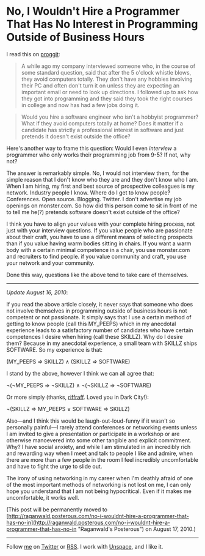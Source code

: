 No, I Wouldn't Hire a Programmer That Has No Interest in Programming Outside of Business Hours
===

I read this on [proggit](http://www.reddit.com/r/programming/comments/9s3ww/would_you_hire_a_programmer_that_does_not_write/ "Would you hire a programmer that does not write code recreationally? : programming"):

> A while ago my company interviewed someone who, in the course of some standard question, said that after the 5 o'clock whistle blows, they avoid computers totally. They don't have any hobbies involving their PC and often don't turn it on unless they are expecting an important email or need to look up directions. I followed up to ask how they got into programming and they said they took the right courses in college and now has had a few jobs doing it.

> Would you hire a software engineer who isn't a hobbyist programmer? What if they avoid computers totally at home? Does it matter if a candidate has strictly a professional interest in software and just pretends it doesn't exist outside the office?

Here's another way to frame this question: Would I even *interview* a programmer who only works their programming job from 9-5? If not, why not?

The answer is remarkably simple. No, I would not interview them, for the simple reason that I don't know who they are and they don't know who I am. When I am hiring, my first and best source of prospective colleagues is my network. Industry people I know. Where do I get to know people? Conferences. Open source. Blogging. Twitter. I don't advertise my job openings on monster.com. So how did this person come to sit in front of me to tell me he(?) pretends software doesn't exist outside of the office?

I think you have to align your values with your complete hiring process, not just with your interview questions. If you value people who are passionate about their craft, you have to use a different means of selecting prospects than if you value having warm bodies sitting in chairs. If you want a warm body with a certain minimal competence in a chair, you use monster.com and recruiters to find people. if you value community and craft, you use your network and your community.

Done this way, questions like the above tend to take care of themselves.

---

*Update August 16, 2010*:

If you read the above article closely, it never says that someone who does not involve themselves in programming outside of business hours is not competent or not passionate. It simply says that I use a certain method of getting to know people (call this MY_PEEPS) which in my anecdotal experience leads to a satisfactory number of candidates who have certain competences I desire when hiring (call these SKILLZ). Why do I desire them? Because in my anecdotal experience, a small team with SKILLZ ships SOFTWARE. So my experience is that:

(MY_PEEPS &#8658; SKILLZ) &#8743; (SKILLZ &#8658; SOFTWARE)

I stand by the above, however I think we can all agree that:

&#172;(&#172;MY_PEEPS &#8658; &#172;SKILLZ) &#8743; &#172;(&#172;SKILLZ &#8658; &#172;SOFTWARE)

Or more simply (thanks, [riffraff](http://news.ycombinator.com/item?id=1611275). Loved you in Dark City!):

&#172;(SKILLZ &#8658; MY_PEEPS &#8744; SOFTWARE &#8658; SKILLZ)

Also&#8212;and I think this would be laugh-out-loud-funny if it wasn't so personally painful&#8212;I rarely attend conferences or networking events unless I am invited to give a presentation or participate in a workshop or are otherwise manoevered into some other tangible and explicit commitment. Why? I have social anxiety, and while I am stimulated in an incredibly rich and rewarding way when I meet and talk to people I like and admire, when there are more than a few people in the room I feel incredibly uncomfortable and have to fight the urge to slide out.

The irony of using networking in my career when I'm deathly afraid of one of the most important methods of networking is not lost on me, I can only hope you understand that I am not being hypocritical. Even if it makes me uncomfortable, it works well.

(This post will be permanently moved to [http://raganwald.posterous.com/no-i-wouldnt-hire-a-programmer-that-has-no-in](http://raganwald.posterous.com/no-i-wouldnt-hire-a-programmer-that-has-no-in "Raganwald's Posterous") on August 17, 2010.)

---
	
Follow [me](http://reginald.braythwayt.com) on [Twitter](http://twitter.com/raganwald) or [RSS](http://feeds.feedburner.com/raganwald "raganwald's rss feed"). I work with [Unspace](http://unspace.ca), and I like it.